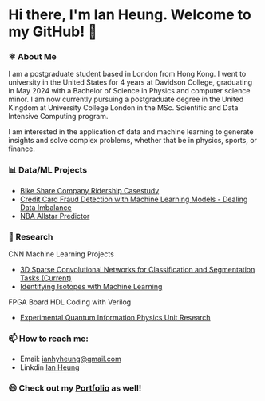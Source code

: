 # Hi there, I'm Ian Heung. Welcome to my GitHub! 👋

### ⚛️ About Me
I am a postgraduate student based in London from Hong Kong. I went to university in the United States for 4 years at Davidson College, graduating in May 2024 with a Bachelor of Science in Physics and computer science minor. I am now currently pursuing a postgraduate degree in the United Kingdom at University College London in the MSc. Scientific and Data Intensive Computing program.

I am interested in the application of data and machine learning to generate insights and solve complex problems, whether that be in physics, sports, or finance.

### 📊 Data/ML Projects
- [Bike Share Company Ridership Casestudy](https://github.com/iaheung/cyclistic_casestudy)
- [Credit Card Fraud Detection with Machine Learning Models - Dealing Data Imbalance](https://github.com/iaheung/credit_card_fraud_analysis)
- [NBA Allstar Predictor](https://github.com/iaheung/nba_allstar_predictor)



### 🔭 Research
CNN Machine Learning Projects
 - [3D Sparse Convolutional Networks for Classification and Segmentation Tasks (Current)](https://github.com/iaheung/attpc-torchsparse.git)
 - [Identifying Isotopes with Machine Learning](https://github.com/iaheung/2D3DCNN_Event_Classification)

FPGA Board HDL Coding with Verilog
- [Experimental Quantum Information Physics Unit Research](https://github.com/iaheung/oist_research/)


  
### 📫 How to reach me:
- Email: [ianhyheung@gmail.com](mailto:ianhyheung@gmail.com)
- Linkdin [Ian Heung](https://www.linkedin.com/in/ian-heung-908b0a238/)



### 😄 Check out my [Portfolio](https://iaheung.github.io) as well!
